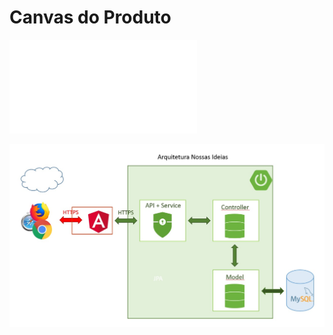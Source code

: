 # Canvas do Produto

![Canvas](.gitbook/assets/canvas_mvp.pdf)

![Arquitetura da Solu&#xE7;&#xE3;o](.gitbook/assets/Arquitetura.jpg)


